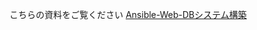 こちらの資料をご覧ください
[Ansible-Web-DBシステム構築](https://github.com/takuya-y/ansible-test/blob/master/Ansible-Web-DB%E3%82%B7%E3%82%B9%E3%83%86%E3%83%A0%E6%A7%8B%E7%AF%89.md)
